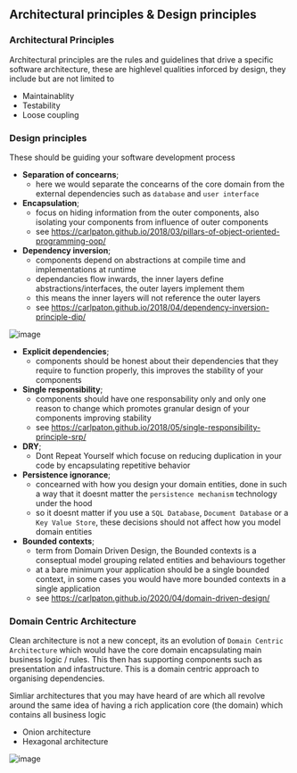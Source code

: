 ## Architectural principles & Design principles

### Architectural Principles

Architectural principles are the rules and guidelines that drive a specific software architecture, these are highlevel qualities inforced by design, they include but are not limited to

- Maintainablity
- Testability
- Loose coupling

### Design principles

These should be guiding your software development process

- **Separation of concearns**; 
  - here we would separate the concearns of the core domain from the external dependencies such as `database` and `user interface`
- **Encapsulation**;
  - focus on hiding information from the outer components, also isolating your components from influence of outer components
  - see https://carlpaton.github.io/2018/03/pillars-of-object-oriented-programming-oop/
- **Dependency inversion**;
  - components depend on abstractions at compile time and implementations at runtime
  - dependancies flow inwards, the inner layers define abstractions/interfaces, the outer layers implement them
  - this means the inner layers will not reference the outer layers
  - see https://carlpaton.github.io/2018/04/dependency-inversion-principle-dip/

 ![image](https://github.com/user-attachments/assets/2c74010f-cfc5-4707-9a5a-b59458a77b83)


- **Explicit dependencies**;
  - components should be honest about their dependencies that they require to function properly, this improves the stability of your components
- **Single responsibility**;
  - components should have one responsability only and only one reason to change which promotes granular design of your components improving stability
  - see https://carlpaton.github.io/2018/05/single-responsibility-principle-srp/
- **DRY**;
  - Dont Repeat Yourself which focuse on reducing duplication in your code by encapsulating repetitive behavior
- **Persistence ignorance**;
  - concearned with how you design your domain entities, done in such a way that it doesnt matter the `persistence mechanism` technology under the hood
  - so it doesnt matter if you use a `SQL Database`, `Document Database` or a `Key Value Store`, these decisions should not affect how you model domain entities
- **Bounded contexts**;
  - term from Domain Driven Design, the Bounded contexts is a conseptual model grouping related entities and behaviours together
  - at a bare minimum your application should be a single bounded context, in some cases you would have more bounded contexts in a single application
  - see https://carlpaton.github.io/2020/04/domain-driven-design/

### Domain Centric Architecture

Clean architecture is not a new concept, its an evolution of `Domain Centric Architecture` which would have the core domain encapsulating main business logic / rules. This then has supporting components such as presentation and infastructure. This is a domain centric approach to organising dependencies.

Simliar architectures that you may have heard of are which all revolve around the same idea of having a rich application core (the domain) which contains all business logic

- Onion architecture
- Hexagonal architecture

![image](https://github.com/user-attachments/assets/0cc23b09-4ab5-4ceb-b94a-2dfa3dac87f3)

